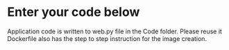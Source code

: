  # Enter your code below
 Application code is written to web.py file in the Code folder. Please reuse it 
 Dockerfile also has the step to step instruction for the image creation.
